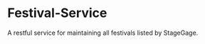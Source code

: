 Festival-Service
================

A restful service for maintaining all festivals listed by StageGage.
